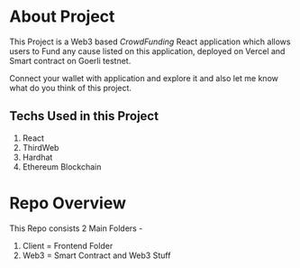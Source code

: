 # About Project

This Project is a Web3 based _CrowdFunding_ React application which allows users to Fund any cause listed on this application, deployed on Vercel and Smart contract on Goerli testnet.

Connect your wallet with application and explore it and also let me know what do you think of this project.

## Techs Used in this Project

1. React
2. ThirdWeb
3. Hardhat
4. Ethereum Blockchain

# Repo Overview

This Repo consists 2 Main Folders -

1. Client = Frontend Folder
2. Web3 = Smart Contract and Web3 Stuff
